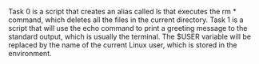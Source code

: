 Task 0 is a script that creates an alias called ls that executes the rm * command, which deletes all the files in the current directory.
Task 1 is a script that will use the echo command to print a greeting message to the standard output, which is usually the terminal. The $USER variable will be replaced by the name of the current Linux user, which is stored in the environment.
